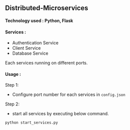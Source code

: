 ## Distributed-Microservices

#### Technology used : Python, Flask

#### Services :
- Authentication Service
- Client Service
- Database Service

Each services running on different ports.

#### Usage :

Step 1:

- Configure port number for each services in `config.json`

Step 2:

- start all services by executing below command.

```
python start_services.py
```